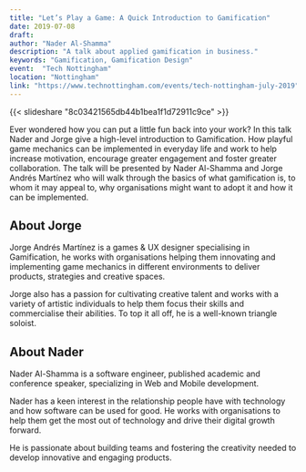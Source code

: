 ```yaml
---
title: "Let’s Play a Game: A Quick Introduction to Gamification"
date: 2019-07-08
draft: 
author: "Nader Al-Shamma"
description: "A talk about applied gamification in business."
keywords: "Gamification, Gamification Design"
event:  "Tech Nottingham"
location: "Nottingham"
link: "https://www.technottingham.com/events/tech-nottingham-july-2019"
---
```


{{< slideshare "8c03421565db44b1bea1f1d72911c9ce" >}} 

Ever wondered how you can put a little fun back into your work? In this talk Nader and Jorge give a high-level 
introduction to Gamification. How playful game mechanics can be implemented in everyday life and work to help increase 
motivation, encourage greater engagement and foster greater collaboration. The talk will be presented by Nader Al-Shamma 
and Jorge Andrés Martínez who will walk through the basics of what gamification is, to whom it may appeal to, why 
organisations might want to adopt it and how it can be implemented.

## About Jorge

Jorge Andrés Martínez is a games & UX designer specialising in Gamification, he works with organisations helping them 
innovating and implementing game mechanics in different environments to deliver products, strategies and creative 
spaces. 

Jorge also has a passion for cultivating creative talent and works with a variety of artistic individuals to help 
them focus their skills and commercialise their abilities. To top it all off, he is a well-known triangle soloist.  

## About Nader

Nader Al-Shamma is a software engineer, published academic and conference speaker, specializing in Web and Mobile 
development. 

Nader has a keen interest in the relationship people have with technology and how software can be used for good. He 
works with organisations to help them get the most out of technology and drive their digital growth forward. 

He is passionate about building teams and fostering the creativity needed to develop innovative and engaging products. 
